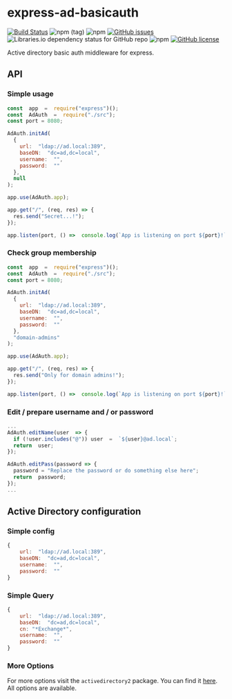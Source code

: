 ﻿# express-ad-basicauth

[![Build Status](https://ci.p.webish.one/buildStatus/icon?job=express-ad-basicauth%2Fmaster&style=flat-square)](https://ci.p.webish.one/blue/organizations/jenkins/express-ad-basicauth/activity)
![npm (tag)](https://img.shields.io/npm/v/express-ad-basicauth/latest?style=flat-square) ![npm](https://img.shields.io/npm/v/express-ad-basicauth?style=flat-square) [![GitHub issues](https://img.shields.io/github/issues/flweber/express-ad-basicauth?style=flat-square)](https://github.com/flweber/express-ad-basicauth/issues) ![Libraries.io dependency status for GitHub repo](https://img.shields.io/librariesio/github/flweber/express-ad-basicauth?style=flat-square) ![npm](https://img.shields.io/npm/dt/express-ad-basicauth?style=flat-square) [![GitHub license](https://img.shields.io/github/license/flweber/express-ad-basicauth?style=flat-square)](https://github.com/flweber/express-ad-basicauth/blob/master/LICENSE) 

Active directory basic auth middleware for express.

## API

### Simple usage

```javascript
const  app  =  require("express")();
const  AdAuth  =  require("./src");
const port = 8080;

AdAuth.initAd(
  {
    url:  "ldap://ad.local:389",
    baseDN:  "dc=ad,dc=local",
    username:  "",
    password:  ""
  },
  null
);

app.use(AdAuth.app);

app.get("/", (req, res) => {
  res.send("Secret...!");
});

app.listen(port, () =>  console.log(`App is listening on port ${port}!`));
```

### Check group membership

```javascript
const  app  =  require("express")();
const  AdAuth  =  require("./src");
const port = 8080;

AdAuth.initAd(
  {
    url:  "ldap://ad.local:389",
    baseDN:  "dc=ad,dc=local",
    username:  "",
    password:  ""
  },
  "domain-admins"
);

app.use(AdAuth.app);

app.get("/", (req, res) => {
  res.send("Only for domain admins!");
});

app.listen(port, () =>  console.log(`App is listening on port ${port}!`));
```

### Edit / prepare username and / or password

```javascript
...
AdAuth.editName(user  => {
  if (!user.includes("@")) user  =  `${user}@ad.local`;
  return  user;
});

AdAuth.editPass(password => {
  password = "Replace the password or do something else here";
  return  password;
});
...
```

## Active Directory configuration

### Simple config

```javascript
{
    url:  "ldap://ad.local:389",
    baseDN:  "dc=ad,dc=local",
    username:  "",
    password:  ""
}
```

### Simple Query

```javascript
{
    url:  "ldap://ad.local:389",
    baseDN:  "dc=ad,dc=local",
    cn: "*Exchange*",
    username:  "",
    password:  ""
}
```

### More Options

For more options visit the `activedirectory2` package.
You can find it [here](https://github.com/jsumners/node-activedirectory). All options are available.

